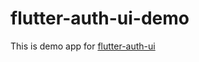 # flutter-auth-ui-demo

This is demo app for [flutter-auth-ui](https://github.com/polina-c/flutter-auth-ui)
